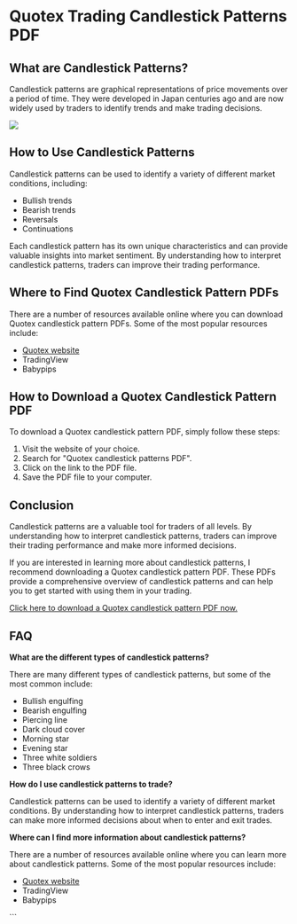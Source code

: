 # Quotex Trading Candlestick Patterns PDF

## What are Candlestick Patterns?

Candlestick patterns are graphical representations of price movements
over a period of time. They were developed in Japan centuries ago and
are now widely used by traders to identify trends and make trading
decisions.

[![](https://static.quotex.io/files/4_en/300_250.jpg)](https://traff.sbs/brokerqxlid)

## How to Use Candlestick Patterns

Candlestick patterns can be used to identify a variety of different
market conditions, including:

-   Bullish trends
-   Bearish trends
-   Reversals
-   Continuations

Each candlestick pattern has its own unique characteristics and can
provide valuable insights into market sentiment. By understanding how to
interpret candlestick patterns, traders can improve their trading
performance.

## Where to Find Quotex Candlestick Pattern PDFs

There are a number of resources available online where you can download
Quotex candlestick pattern PDFs. Some of the most popular resources
include:

-   [Quotex website](\%22https://traff.sbs/brokerqxlid\%22)
-   TradingView
-   Babypips

## How to Download a Quotex Candlestick Pattern PDF

To download a Quotex candlestick pattern PDF, simply follow these steps:

1.  Visit the website of your choice.
2.  Search for "Quotex candlestick patterns PDF".
3.  Click on the link to the PDF file.
4.  Save the PDF file to your computer.

## Conclusion

Candlestick patterns are a valuable tool for traders of all levels. By
understanding how to interpret candlestick patterns, traders can improve
their trading performance and make more informed decisions.

If you are interested in learning more about candlestick patterns, I
recommend downloading a Quotex candlestick pattern PDF. These PDFs
provide a comprehensive overview of candlestick patterns and can help
you to get started with using them in your trading.

[Click here to download a Quotex candlestick pattern PDF
now.](\%22https://traff.sbs/brokerqxlid\%22)

## FAQ

**What are the different types of candlestick patterns?**

There are many different types of candlestick patterns, but some of the
most common include:

-   Bullish engulfing
-   Bearish engulfing
-   Piercing line
-   Dark cloud cover
-   Morning star
-   Evening star
-   Three white soldiers
-   Three black crows

**How do I use candlestick patterns to trade?**

Candlestick patterns can be used to identify a variety of different
market conditions. By understanding how to interpret candlestick
patterns, traders can make more informed decisions about when to enter
and exit trades.

**Where can I find more information about candlestick patterns?**

There are a number of resources available online where you can learn
more about candlestick patterns. Some of the most popular resources
include:

-   [Quotex website](\%22https://traff.sbs/brokerqxlid\%22)
-   TradingView
-   Babypips

\`\`\`

